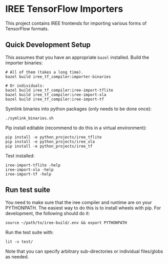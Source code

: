 # IREE TensorFlow Importers

This project contains IREE frontends for importing various forms of TensorFlow
formats.

## Quick Development Setup

This assumes that you have an appropriate `bazel` installed.
Build the importer binaries:

```
# All of them (takes a long time).
bazel build iree_tf_compiler:importer-binaries

# Or individuals:
bazel build iree_tf_compiler:iree-import-tflite
bazel build iree_tf_compiler:iree-import-xla
bazel build iree_tf_compiler:iree-import-tf
```

Symlink binaries into python packages (only needs to be done once):

```
./symlink_binaries.sh
```

Pip install editable (recommend to do this in a virtual environment):

```
pip install -e python_projects/iree_tflite
pip install -e python_projects/iree_xla
pip install -e python_projects/iree_tf
```

Test installed:

```
iree-import-tflite -help
iree-import-xla -help
iree-import-tf -help
```

## Run test suite

You need to make sure that the iree compiler and runtime are on your PYTHONPATH.
The easiest way to do this is to install wheels with pip. For development,
the following should do it:

```
source ~/path/to/iree-build/.env && export PYTHONPATH
```

Run the test suite with:

```
lit -v test/
```

Note that you can specify arbitrary sub-directories or individual files/globs
as needed.
